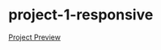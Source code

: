 # project-1-responsive



<a href="https://sunaramwebdev.github.io/project-1-responsive/"> Project Preview</a>

